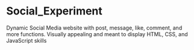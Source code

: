 # Social_Experiment
Dynamic Social Media website with post, message, like, comment, and more functions. Visually appealing and meant to display HTML, CSS, and JavaScript skills
